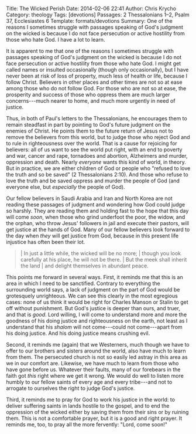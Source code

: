 Title: The Wicked Perish
Date: 2014-02-06 22:41
Author: Chris Krycho
Category: theology
Tags: [devotions]
Passages: 2 Thessalonians 1–2, Psalm 37, Ecclesiastes 6
Template: formats/devotions
Summary: One of the reasons I sometimes struggle with passages speaking of God's judgment on the wicked is because I do not face persecution or active hostility from those who hate God. I have a lot to learn.

It is apparent to me that one of the reasons I sometimes struggle with passages
speaking of God's judgment on the wicked is because I do not face persecution or
active hostility from those who hate God. I might get called names or insulted
occasionally (though only occasionally), but I have never been at risk of loss
of property, much less of health or life, because I follow Christ. Believers in
other places and other times are not so at ease among those who do not follow
God. For those who are not so at ease, the prosperity and success of those who
oppress them are much larger concerns---much nearer to home, and much more
urgently in need of justice.

Thus, in both of Paul's letters to the Thessalonians, he encourages them to
remain steadfast in part by pointing to God's future judgment on the enemies of
Christ. He points them to the future return of Jesus not to remove the believers
from this world, but to judge those who reject God and to rule in righteousness
over the world. That is a cause for rejoicing for believers: all of us want to
see the world put right, with an end to poverty and war, cancer and rape,
tornadoes and abortion, Alzheimers and murder, oppression and death. Nearly
*everyone* wants this kind of world, in theory. But in practice, we are either
children of God or people who "refused to love the truth and so be saved" (2
Thessalonians 2:10). And those who refuse to love the truth and be saved oppress
and murder the people of God (and everyone else, but *especially* the people of
God).

Our fellow believers in Saudi Arabia and Iran and North Korea are not reading
these passages of judgment and wondering how God could judge so harshly. They
are reading them and holding fast to the hope that this day will come *soon*,
when those who grind underfoot the poor, the widow, and the orphan, who throw
Jesus' followers in jail and execute their pastors, will get justice at the
hands of God. Many of our fellow believers look forward to the day when *they*
will get justice from God, because in this present life injustice has often been
their lot.

> | In just a little while, the wicked will be no more;
> |     though you look carefully at his place, he will not be there.
> | But the meek shall inherit the land
> |     and delight themselves in abundant peace.

This points me forward in several ways. First, it reminds me that this is an
area in which I need to be sanctified. Contrary to everything the surrounding
world says, a lack of judgment on the part of God would be grotesquely
unrighteous. We can see this clearly in the most egregious cases: none of us
think it would be right for Charles Manson or Stalin to get off without
punishment. But God's justice is deeper than ours, and truer, and that is
*good*. Lord willing, I will come to understand more and more the goodness of
his doing justice and righteousness on the earth, not least as I understand that
his *shalom* will not come---could not come---apart from his doing justice. And
his doing justice means crushing evil.

Second, it reminds me (again) that we Westerners, much though we have to offer
to our brothers and sisters around the world, also have much to learn from them.
The persecuted church is not so easily led astray in this area as we in our
comfort are. Likewise, we have much to learn from those who have gone before us.
Whatever their faults, many of our forebears in the faith got *this* right where
we get it wrong. We would do well to listen more humbly to our fellow saints of
every age and every tribe---and not to arrogate to ourselves the right to judge
God's justice.

Third, it reminds me to pray for God to work his justice in the world: to
deliver suffering saints in lands hostile to the gospel, and to end the
oppression of the wicked either by saving them from their sins or by ruining
them. This is not a comfortable prayer, but it is a good and right prayer. It
reminds me, too, to pray all the more fervently: "Lord, come soon!"